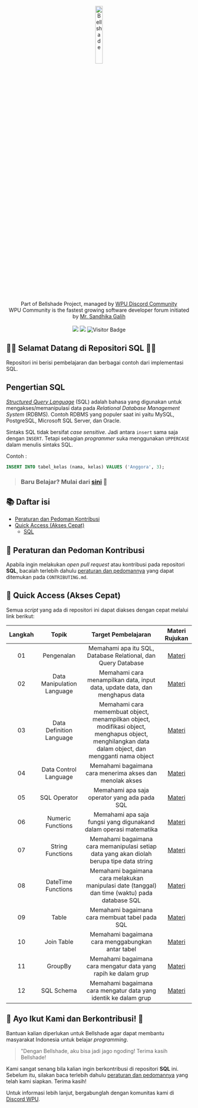 <p align="center">
    <img width="20%" src="https://i.imgur.com/EfBl8Hs.png" alt="Bellshade"><br/><br/>
    Part of Bellshade Project, managed by <a href="http://discord.gg/S4rrXQU"> WPU Discord Community</a> <br/>
    WPU Community is the fastest growing software developer forum initiated by <a href="https://www.youtube.com/c/WebProgrammingUNPAS"> Mr. Sandhika Galih</a> <br/><br/>
    <a href="http://discord.gg/S4rrXQU"><img src="https://img.shields.io/discord/722002048643497994?logo=discord&logoColor=white&style=for-the-badge"></a>
    <img src="https://img.shields.io/github/workflow/status/bellshade/PHP/CI%20PHP%20PSR-12%20Linting?style=for-the-badge"> 
    <img alt="Visitor Badge" src="https://visitor-badges.glitch.me?username=bellshade&repo=SQL&label=VISITOR&style=for-the-badge&color=%232BFF84&contentType=svg"> <br>
</p>

## 🎉🎉 Selamat Datang di Repositori SQL 🎉🎉

Repositori ini berisi pembelajaran dan berbagai contoh dari implementasi SQL.

## Pengertian SQL

_[Structured Query Language](https://id.wikipedia.org/wiki/SQL)_ (SQL) adalah bahasa yang digunakan untuk mengakses/memanipulasi data pada _Relational Database Management System_ (RDBMS). Contoh RDBMS yang populer saat ini yaitu MySQL, PostgreSQL, Microsoft SQL Server, dan Oracle.

Sintaks SQL tidak bersifat _case sensitive_. Jadi antara ```insert``` sama saja dengan ```INSERT```. Tetapi sebagian _programmer_ suka menggunakan ```UPPERCASE``` dalam menulis sintaks SQL.

Contoh :

```sql
INSERT INTO tabel_kelas (nama, kelas) VALUES ('Anggora', 3);
```

> ### Baru Belajar? Mulai dari [sini](https://github.com/bellshade/SQL/tree/main/Basic/01_Pengenalan) 🌟

## :books: Daftar isi

- [Peraturan dan Pedoman Kontribusi](#pushpin-peraturan-dan-pedoman-kontribusi)
- [Quick Access (Akses Cepat)](#bookmark_tabs-quick-access-akses-cepat)
  - [SQL](#blue_book-html)

## :pushpin: Peraturan dan Pedoman Kontribusi

Apabila ingin melakukan _open pull request_ atau kontribusi pada repositori **SQL**, bacalah terlebih dahulu [peraturan dan pedomannya](CONTRIBUTING.md) yang dapat ditemukan pada `CONTRIBUTING.md`.

## :bookmark_tabs: Quick Access (Akses Cepat)

Semua _script_ yang ada di repositori ini dapat diakses dengan cepat melalui link berikut:

| Langkah |              Topik               |                                  Target Pembelajaran                                  |            Materi Rujukan            |
| :-----: | :------------------------------: | :-----------------------------------------------------------------------------------: | :----------------------------------: |
|   01    |             Pengenalan           |          Memahami apa itu SQL, Database Relational, dan Query Database                |     [Materi](Basic/01_Pengenalan)    |
|   02    |     Data Manipulation Language   |   Memahami cara menampilkan data, input data, update data, dan menghapus data         |     [Materi](Basic/02_Data_Manipulation_Language)        |
|   03    |     Data Definition Language     | Memahami cara memembuat object, menampilkan object, modifikasi object, menghapus object, menghilangkan data dalam object, dan mengganti nama object | [Materi](Basic/03_Data_Defintion_Language/) |
|   04    |     Data Control Language        |              Memahami bagaimana cara menerima akses dan menolak akses                 | [Materi](Basic/04_Data_Control_Language/) |
|   05    |         SQL Operator             |      Memahami apa saja operator yang ada pada SQL | [Materi](Basic/05_SQL_Operator/)  |
|   06    |      Numeric Functions           | Memahami apa saja fungsi yang digunakand dalam operasi matematika | [Materi](Basic/06_Numeric_Functions/) |
|   07    |       String Functions           | Memahami bagaimana cara memanipulasi setiap data yang akan diolah berupa tipe data string | [Materi](Basic/07_String_Functions/) |
|   08    |      DateTime Functions          | Memahami bagaimana cara melakukan manipulasi date (tanggal) dan time (waktu) pada database SQL | [Materi](Basic/08_DateTime_Functions/) |
|   09    |            Table                 |                     Memahami bagaimana cara membuat tabel pada SQL                             | [Materi](Basic/09_Table/)   |
|   10    |         Join Table               |                    Memahami bagaimana cara menggabungkan antar tabel                           | [Materi](Basic/10_Join_Table/) |
|   11    |          GroupBy                 |                 Memahami bagaimana cara mengatur data yang rapih ke dalam grup                 | [Materi](Basic/11_GroupBy/) |
|   12    |         SQL Schema               |                Memahami bagaimana cara mengatur data yang identik ke dalam grup                | [Materi](Basic/12_SQL_Schema/) |

## 🤩 Ayo Ikut Kami dan Berkontribusi! 🤩

Bantuan kalian diperlukan untuk Bellshade agar dapat membantu masyarakat Indonesia untuk belajar _programming_.

> "Dengan Bellshade, aku bisa jadi jago ngoding! Terima kasih Bellshade!

Kami sangat senang bila kalian ingin berkontribusi di repositori **SQL** ini. Sebelum itu, silakan baca terlebih dahulu [peraturan dan pedomannya](CONTRIBUTING.md) yang telah kami siapkan. Terima kasih!

Untuk informasi lebih lanjut, bergabunglah dengan komunitas kami di [Discord WPU](http://discord.gg/S4rrXQU).
